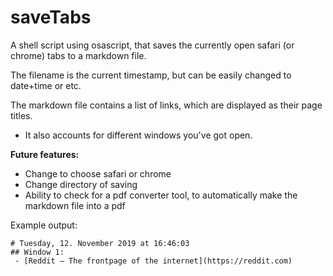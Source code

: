 # saveTabs
A shell script using osascript, that saves the currently open safari (or chrome) tabs to a markdown file.

The filename is the current timestamp, but can be easily changed to date+time or etc.

The markdown file contains a list of links, which are displayed as their page titles.
- It also accounts for different windows you've got open.

**Future features:**
- Change to choose safari or chrome
- Change directory of saving
- Ability to check for a pdf converter tool, to automatically make the markdown file into a pdf

Example output:

```
# Tuesday, 12. November 2019 at 16:46:03 
## Window 1: 
 - [Reddit – The frontpage of the internet](https://reddit.com) 
```
